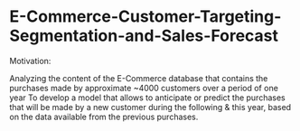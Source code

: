 # E-Commerce-Customer-Targeting-Segmentation-and-Sales-Forecast

Motivation:

Analyzing the content of the E-Commerce database that contains the purchases made by approximate ~4000 customers over a period of one year To develop a model that allows to anticipate or predict the purchases that will be made by a new customer during the following & this year, based on the data available from the previous purchases.




